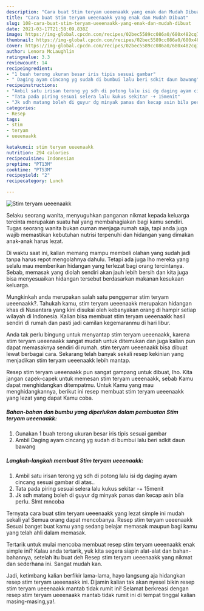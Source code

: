 ```yaml
---
description: "Cara buat Stim teryam ueeenaakk yang enak dan Mudah Dibuat"
title: "Cara buat Stim teryam ueeenaakk yang enak dan Mudah Dibuat"
slug: 108-cara-buat-stim-teryam-ueeenaakk-yang-enak-dan-mudah-dibuat
date: 2021-03-17T21:58:09.838Z
image: https://img-global.cpcdn.com/recipes/02bec5589cc086a0/680x482cq70/stim-teryam-ueeenaakk-foto-resep-utama.jpg
thumbnail: https://img-global.cpcdn.com/recipes/02bec5589cc086a0/680x482cq70/stim-teryam-ueeenaakk-foto-resep-utama.jpg
cover: https://img-global.cpcdn.com/recipes/02bec5589cc086a0/680x482cq70/stim-teryam-ueeenaakk-foto-resep-utama.jpg
author: Lenora McLaughlin
ratingvalue: 3.3
reviewcount: 14
recipeingredient:
- "1 buah terong ukuran besar iris tipis sesuai gambar"
- " Daging ayam cincang yg sudah di bumbui lalu beri sdkit daun bawang"
recipeinstructions:
- "Ambil satu irisan terong yg sdh di potong lalu isi dg daging ayam cincang sesuai gambar di atas.."
- "Tata pada piring sesuai selera lalu kukus sekitar -+ 15menit"
- "Jk sdh matang boleh di guyur dg minyak panas dan kecap asin bila perlu. Slmt mncoba"
categories:
- Resep
tags:
- stim
- teryam
- ueeenaakk

katakunci: stim teryam ueeenaakk 
nutrition: 294 calories
recipecuisine: Indonesian
preptime: "PT13M"
cooktime: "PT53M"
recipeyield: "2"
recipecategory: Lunch

---
```



![Stim teryam ueeenaakk](https://img-global.cpcdn.com/recipes/02bec5589cc086a0/680x482cq70/stim-teryam-ueeenaakk-foto-resep-utama.jpg)

Selaku seorang wanita, menyuguhkan panganan nikmat kepada keluarga tercinta merupakan suatu hal yang membahagiakan bagi kamu sendiri. Tugas seorang  wanita bukan cuman menjaga rumah saja, tapi anda juga wajib memastikan kebutuhan nutrisi terpenuhi dan hidangan yang dimakan anak-anak harus lezat.

Di waktu  saat ini, kalian memang mampu membeli olahan yang sudah jadi tanpa harus repot mengolahnya dahulu. Tetapi ada juga lho mereka yang selalu mau memberikan hidangan yang terlezat bagi orang tercintanya. Sebab, memasak yang diolah sendiri akan jauh lebih bersih dan kita juga bisa menyesuaikan hidangan tersebut berdasarkan makanan kesukaan keluarga. 



Mungkinkah anda merupakan salah satu penggemar stim teryam ueeenaakk?. Tahukah kamu, stim teryam ueeenaakk merupakan hidangan khas di Nusantara yang kini disukai oleh kebanyakan orang di hampir setiap wilayah di Indonesia. Kalian bisa membuat stim teryam ueeenaakk hasil sendiri di rumah dan pasti jadi camilan kegemaranmu di hari libur.

Anda tak perlu bingung untuk menyantap stim teryam ueeenaakk, karena stim teryam ueeenaakk sangat mudah untuk ditemukan dan juga kalian pun dapat memasaknya sendiri di rumah. stim teryam ueeenaakk bisa dibuat lewat berbagai cara. Sekarang telah banyak sekali resep kekinian yang menjadikan stim teryam ueeenaakk lebih mantap.

Resep stim teryam ueeenaakk pun sangat gampang untuk dibuat, lho. Kita jangan capek-capek untuk memesan stim teryam ueeenaakk, sebab Kamu dapat menghidangkan ditempatmu. Untuk Kamu yang mau menghidangkannya, berikut ini resep membuat stim teryam ueeenaakk yang lezat yang dapat Kamu coba.

<!--inarticleads1-->

##### Bahan-bahan dan bumbu yang diperlukan dalam pembuatan Stim teryam ueeenaakk:

1. Gunakan 1 buah terong ukuran besar iris tipis sesuai gambar
1. Ambil  Daging ayam cincang yg sudah di bumbui lalu beri sdkit daun bawang




<!--inarticleads2-->

##### Langkah-langkah membuat Stim teryam ueeenaakk:

1. Ambil satu irisan terong yg sdh di potong lalu isi dg daging ayam cincang sesuai gambar di atas..
1. Tata pada piring sesuai selera lalu kukus sekitar -+ 15menit
1. Jk sdh matang boleh di guyur dg minyak panas dan kecap asin bila perlu. Slmt mncoba




Ternyata cara buat stim teryam ueeenaakk yang lezat simple ini mudah sekali ya! Semua orang dapat mencobanya. Resep stim teryam ueeenaakk Sesuai banget buat kamu yang sedang belajar memasak maupun bagi kamu yang telah ahli dalam memasak.

Tertarik untuk mulai mencoba membuat resep stim teryam ueeenaakk enak simple ini? Kalau anda tertarik, yuk kita segera siapin alat-alat dan bahan-bahannya, setelah itu buat deh Resep stim teryam ueeenaakk yang nikmat dan sederhana ini. Sangat mudah kan. 

Jadi, ketimbang kalian berfikir lama-lama, hayo langsung aja hidangkan resep stim teryam ueeenaakk ini. Dijamin kalian tak akan nyesel bikin resep stim teryam ueeenaakk mantab tidak rumit ini! Selamat berkreasi dengan resep stim teryam ueeenaakk mantab tidak rumit ini di tempat tinggal kalian masing-masing,ya!.

